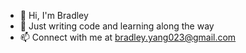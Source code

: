 - 👋 Hi, I'm Bradley
- 🚀 Just writing code and learning along the way
- 📫 Connect with me at [bradley.yang023@gmail.com](mailto:bradley.yang023@gmail.com)
